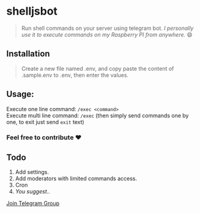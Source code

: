 # shelljsbot

> Run shell commands on your server using telegram bot. _I personally use it to execute commands on my Raspberry PI from anywhere._ 😄

## Installation

> Create a new file named .env, and copy paste the content of .sample.env to .env, then enter the values.

## Usage: <br>

Execute one line command: `/exec <command>` <br>
Execute multi line command: `/exec` (then simply send commands one by one, to exit just send `exit` text)

### Feel free to contribute ❤️

## Todo

1. Add settings.
2. Add moderators with limited commands access.
3. Cron
4. _You suggest.._

[Join Telegram Group](https://t.me/joinchat/F-HNDROEuSxz_Oul2pFV1Q)
